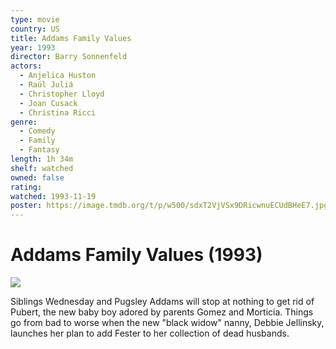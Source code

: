 ```yaml
---
type: movie
country: US
title: Addams Family Values
year: 1993
director: Barry Sonnenfeld
actors:
  - Anjelica Huston
  - Raúl Juliá
  - Christopher Lloyd
  - Joan Cusack
  - Christina Ricci
genre:
  - Comedy
  - Family
  - Fantasy
length: 1h 34m
shelf: watched
owned: false
rating:
watched: 1993-11-19
poster: https://image.tmdb.org/t/p/w500/sdxT2VjVSx9DRicwnuECUdBHeE7.jpg
---
```


# Addams Family Values (1993)

![](https://image.tmdb.org/t/p/w500/sdxT2VjVSx9DRicwnuECUdBHeE7.jpg)

Siblings Wednesday and Pugsley Addams will stop at nothing to get rid of Pubert, the new baby boy adored by parents Gomez and Morticia. Things go from bad to worse when the new "black widow" nanny, Debbie Jellinsky, launches her plan to add Fester to her collection of dead husbands.